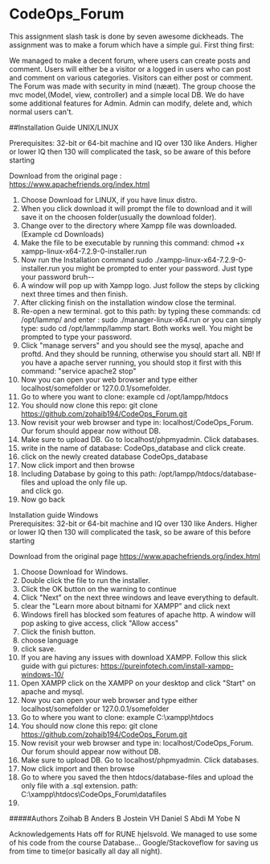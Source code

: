 # CodeOps_Forum

This assignment slash task is done by seven awesome dickheads.
The assignment was to make a forum which have a simple gui.
First thing first:


We managed to make a decent forum, where users can create posts and comment.
Users will either be a visitor or a logged in users who can post and comment on various categories.
Visitors can either post or comment. The Forum was made with security in mind (nææt).
The group choose the mvc model,(Model, view, controller) and a simple local DB. We do have some additional features for Admin. Admin can modify, delete and, which normal users can't.   



##Installation Guide UNIX/LINUX  

Prerequisites: 32-bit or 64-bit machine and IQ over 130 like Anders.
Higher or lower IQ then 130 will complicated the task, so be aware of this before starting

Download  from the original page :  https://www.apachefriends.org/index.html
1. Choose Download  for LINUX, if you have linux distro.
2. When you click download it will prompt the  file to download and it will
save it on the choosen folder(usually the download folder).
3. Change over to the directory where Xampp file was downloaded. (Example cd Downloads)
4. Make the file to be executable by running this command:
 chmod +x xampp-linux-x64-7.2.9-0-installer.run﻿
5. Now run the Installation command sudo ./xampp-linux-x64-7.2.9-0-installer.run
  you might be prompted to enter your password. Just type your password bruh--
6. A window will pop up with Xampp logo. Just follow the steps by clicking next
   three times and then finish.
7. After clicking finish on the installation window close the terminal.
8. Re-open a new terminal. got to this path: by typing these commands:
    cd /opt/lammp/ and enter : sudo ./manager-linux-x64.run or you can simply type:
    sudo cd /opt/lammp/lammp start. Both works well. You might be prompted to type your
    password.
9.  Click "manage servers" and you should see the mysql, apache and proftd. And
    they should be running, otherwise you should start all. NB! If you have a apache
    server running, you should stop it first with this command: "service apache2 stop"
10.  Now you can open your web browser and type either localhost/somefolder or
      127.0.0.1/somefolder.
11. Go to where you want to clone: example cd /opt/lampp/htdocs
12. You should now clone this repo: git clone https://github.com/zohaib194/CodeOps_Forum.git
13. Now revisit your web browser and type in: localhost/CodeOps_Forum. Our forum should appear now without DB.
14. Make sure to upload DB. Go to localhost/phpmyadmin. Click databases.
15. write in the name of database: CodeOps_database and click create.
16. click on the newly created database CodeOps_database
17. Now click import and then browse
18. Including Database by going to this path:  /opt/lampp/htdocs/database-files and upload the only file up.   
and click go.
19. Now go back

Installation guide Windows       
Prerequisites: 32-bit or 64-bit machine and IQ over 130 like Anders.
Higher or lower IQ then 130 will complicated the task, so be aware of this before starting

Download  from the original page https://www.apachefriends.org/index.html
1. Choose Download  for Windows.
2. Double click the file to run the installer.
3. Click the OK button on the warning to continue
4. Click "Next" on the next three windows and leave everything to default.
5. clear the "Learn more about bitnami for XAMPP" and click next
6. Windows firell has blocked som features of apache http. A window
   will pop asking to give access, click "Allow access"
7. Click the finish button.
8. choose language
9. click save.
10. If you are having any issues with download XAMPP. Follow this slick guide with gui pictures: https://pureinfotech.com/install-xampp-windows-10/
11. Open XAMPP click on the XAMPP on your desktop and click "Start" on apache and mysql.
12. Now you can open your web browser and type either localhost/somefolder or
      127.0.0.1/somefolder
13. Go to where you want to clone: example C:\xampp\htdocs
14. You should now clone this repo: git clone https://github.com/zohaib194/CodeOps_Forum.git
15. Now revisit your web browser and type in: localhost/CodeOps_Forum. Our forum should appear now without DB.
16. Make sure to upload DB. Go to localhost/phpmyadmin. Click databases.
17.  Now click import and then browse
18. Go to where you saved the  then htdocs/database-files and upload the only file with a .sql extension. path: C:\xampp\htdocs\CodeOps_Forum\datafiles
19.




#####Authors
Zoihab B
Anders B
Jostein VH
Daniel S
Abdi  M
Yobe  N



Acknowledgements
Hats off for RUNE hjelsvold. We managed to use some of his code from the course Database...
Google/Stackoveflow for saving us from time to time(or basically all day all night).
